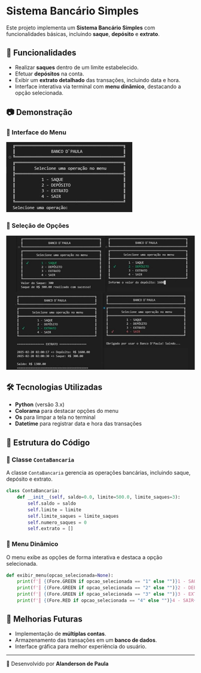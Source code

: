 # Sistema Bancário Simples

Este projeto implementa um **Sistema Bancário Simples** com funcionalidades básicas, incluindo **saque**, **depósito** e **extrato**.

## 📌 Funcionalidades

- Realizar **saques** dentro de um limite estabelecido.
- Efetuar **depósitos** na conta.
- Exibir um **extrato detalhado** das transações, incluindo data e hora.
- Interface interativa via terminal com **menu dinâmico**, destacando a opção selecionada.

## 📷 Demonstração

### 📌 Interface do Menu
![men1](img/menu.JPG)

### 📌 Seleção de Opções

![menu2](img/menu3.JPG)
<!-- ![menu3](img/menu2.JPG) -->

## 🛠️ Tecnologias Utilizadas

- **Python** (versão 3.x)
- **Colorama** para destacar opções do menu
- **Os** para limpar a tela no terminal
- **Datetime** para registrar data e hora das transações

## 🏦 Estrutura do Código

### 🔹 Classe `ContaBancaria`

A classe `ContaBancaria` gerencia as operações bancárias, incluindo saque, depósito e extrato.

```python
class ContaBancaria:
    def __init__(self, saldo=0.0, limite=500.0, limite_saques=3):
        self.saldo = saldo
        self.limite = limite
        self.limite_saques = limite_saques
        self.numero_saques = 0
        self.extrato = []
```

### 🔹 Menu Dinâmico

O menu exibe as opções de forma interativa e destaca a opção selecionada.

```python
def exibir_menu(opcao_selecionada=None):
    print(f'║ {(Fore.GREEN if opcao_selecionada == "1" else "")}1 - SAQUE{Style.RESET_ALL} │')
    print(f'║ {(Fore.GREEN if opcao_selecionada == "2" else "")}2 - DEPÓSITO{Style.RESET_ALL} │')
    print(f'║ {(Fore.GREEN if opcao_selecionada == "3" else "")}3 - EXTRATO{Style.RESET_ALL} │')
    print(f'║ {(Fore.RED if opcao_selecionada == "4" else "")}4 - SAIR{Style.RESET_ALL} │')
```

## 📌 Melhorias Futuras

- Implementação de **múltiplas contas**.
- Armazenamento das transações em um **banco de dados**.
- Interface gráfica para melhor experiência do usuário.

---
🚀 Desenvolvido por **Alanderson de Paula**


